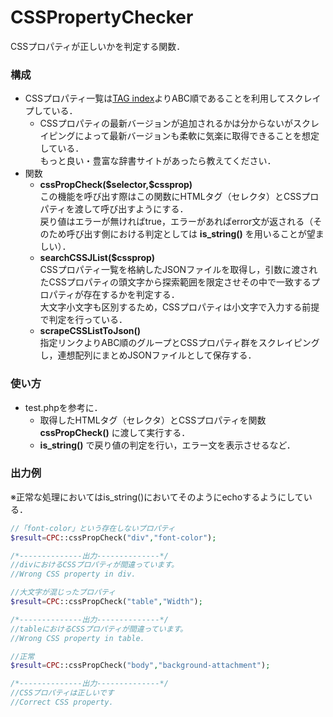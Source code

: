 # CSSPropertyChecker
CSSプロパティが正しいかを判定する関数．

### 構成
- CSSプロパティ一覧は[TAG index](http://www.tagindex.com/stylesheet/properties/abc.html)よりABC順であることを利用してスクレイプしている．
    - CSSプロパティの最新バージョンが追加されるかは分からないがスクレイピングによって最新バージョンも柔軟に気楽に取得できることを想定している．  
    もっと良い・豊富な辞書サイトがあったら教えてください．
- 関数
    - **cssPropCheck(\$selector,\$cssprop)**  
    この機能を呼び出す際はこの関数にHTMLタグ（セレクタ）とCSSプロパティを渡して呼び出すようにする．  
    戻り値はエラーが無ければtrue，エラーがあればerror文が返される（そのため呼び出す側における判定としては **is_string()** を用いることが望ましい）．
    - **searchCSSJList(\$cssprop)**  
    CSSプロパティ一覧を格納したJSONファイルを取得し，引数に渡されたCSSプロパティの頭文字から探索範囲を限定させその中で一致するプロパティが存在するかを判定する．  
    大文字小文字も区別するため，CSSプロパティは小文字で入力する前提で判定を行っている．
    - **scrapeCSSListToJson()**  
    指定リンクよりABC順のグループとCSSプロパティ群をスクレイピングし，連想配列にまとめJSONファイルとして保存する．

### 使い方
- test.phpを参考に．
    - 取得したHTMLタグ（セレクタ）とCSSプロパティを関数 **cssPropCheck()** に渡して実行する．
    - **is_string()** で戻り値の判定を行い，エラー文を表示させるなど．
### 出力例
※正常な処理においてはis_string()においてそのようにechoするようにしている．
```php
//「font-color」という存在しないプロパティ
$result=CPC::cssPropCheck("div","font-color");

/*--------------出力--------------*/
//divにおけるCSSプロパティが間違っています。
//Wrong CSS property in div.
```
```php
//大文字が混じったプロパティ
$result=CPC::cssPropCheck("table","Width");

/*--------------出力--------------*/
//tableにおけるCSSプロパティが間違っています。
//Wrong CSS property in table.
```
```php
//正常
$result=CPC::cssPropCheck("body","background-attachment");

/*--------------出力--------------*/
//CSSプロパティは正しいです
//Correct CSS property.
```

    